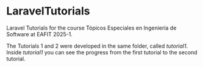 # LaravelTutorials
Laravel Tutorials for the course Tópicos Especiales en Ingeniería de Software at EAFIT 2025-1.

The Tutorials 1 and 2 were developed in the same folder, called _tutorial1_. Inside _tutorial1_ you can see the progress from the first tutorial to the second tutorial.

